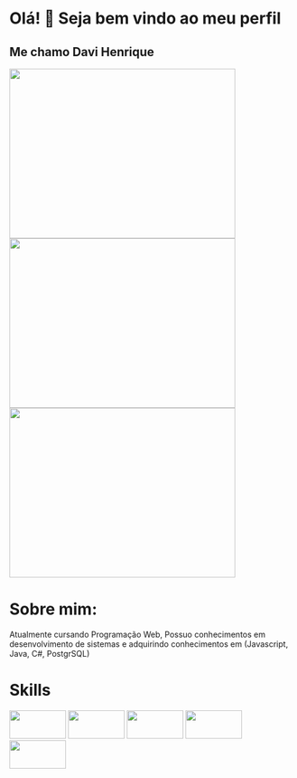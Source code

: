 # Olá! 👋 Seja bem vindo ao meu perfil
## Me chamo Davi Henrique

<img src="https://camo.githubusercontent.com/184fc220b13f19cd2ff2fc349939291dd83682e72dee6c3d9059daf6249bf6d5/68747470733a2f2f6769746875622d726561646d652d73746174732e76657263656c2e6170702f6170693f757365726e616d653d4461766964644465697679267468656d653d626561722673686f775f69636f6e733d7472756526686964655f626f726465723d66616c736526636f756e745f707269766174653d74727565" width="400" height="300" />
<img src="https://camo.githubusercontent.com/7a6273a25f8df3aa7e9dcc5821b0cbe58555b748e121531e197dc223cf11e6a3/68747470733a2f2f6769746875622d726561646d652d73747265616b2d73746174732e6865726f6b756170702e636f6d2f3f757365723d4461766964644465697679267468656d653d6265617226686964655f626f726465723d66616c7365" width="400" height="300" />
<img src="https://camo.githubusercontent.com/b074687518904691dbc3f793441fc84177b60e9e2c7642ab4b3ebec7e5bd3ad9/68747470733a2f2f6769746875622d726561646d652d73746174732e76657263656c2e6170702f6170692f746f702d6c616e67732f3f757365726e616d653d4461766964644465697679267468656d653d626561722673686f775f69636f6e733d7472756526686964655f626f726465723d66616c7365266c61796f75743d636f6d70616374" width="400" height="300" />

# Sobre mim:
Atualmente cursando Programação Web, Possuo conhecimentos em desenvolvimento de sistemas e adquirindo conhecimentos em (Javascript, Java, C#, PostgrSQL)

# Skills
<img src="https://img.shields.io/badge/C%23-239120?style=for-the-badge&logo=c-sharp&logoColor=white" width="100" height="50" >
<img src="https://img.shields.io/badge/HTML-239120?style=for-the-badge&logo=html5&logoColor=white" width="100" height="50" >
<img src="https://img.shields.io/badge/JavaScript-F7DF1E?style=for-the-badge&logo=javascript&logoColor=black" width="100" height="50" >
<img src="https://img.shields.io/badge/MySQL-00000F?style=for-the-badge&logo=mysql&logoColor=white" width="100" height="50" >
<img src="https://img.shields.io/badge/PostgreSQL-316192?style=for-the-badge&logo=postgresql&logoColor=white" width="100" height="50" />

